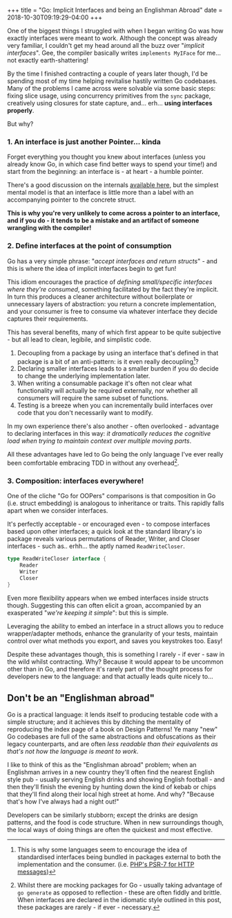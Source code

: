 +++
title = "Go: Implicit Interfaces and being an Englishman Abroad"
date = 2018-10-30T09:19:29-04:00
+++

One of the biggest things I struggled with when I began writing Go was how exactly interfaces were meant to work. Although the concept was already very familiar, I couldn't get my head around all the buzz over "*implicit interfaces*". Gee, the compiler basically writes `implements MyIFace` for me... not exactly earth-shattering!

By the time I finished contracting a couple of years later though, I'd be spending most of my time helping revitalise hastily written Go codebases. Many of the problems I came across were solvable via some basic steps: fixing slice usage, using concurrency primitives from the `sync` package, creatively using closures for state capture, and... erh... **using interfaces properly**.

But why?

### 1. An interface is just another Pointer... kinda
Forget everything you thought you knew about interfaces (unless you already know Go, in which case find better ways to spend your time!) and start from the beginning: an interface is - at heart - a humble pointer.

There's a good discussion on the internals [available here](https://github.com/teh-cmc/go-internals/blob/master/chapter2_interfaces/README.md#overview-of-the-datastructures), but the simplest mental model is that an interface is little more than a label with an accompanying pointer to the concrete struct.

**This is why you're very unlikely to come across a pointer to an interface, and if you do - it tends to be a mistake and an artifact of someone wrangling with the compiler!**

### 2. Define interfaces at the point of consumption
Go has a very simple phrase: "*accept interfaces and return structs*" - and this is where the idea of implicit interfaces begin to get fun!

This idiom encourages the practice of *defining small/specific interfaces where they're consumed*, something facilitated by the fact they're implicit. In turn this produces a cleaner architecture without boilerplate or unnecessary layers of abstraction: you return a concrete implementation, and your consumer is free to consume via whatever interface they decide captures their requirements.

This has several benefits, many of which first appear to be quite subjective - but all lead to clean, legibile, and simplistic code.

1. Decoupling from a package by using an interface that's defined in that package is a bit of an anti-pattern: is it even really decoupling[^1]?
2. Declaring smaller interfaces leads to a smaller burden if you do decide to change the underlying implementation later.
3. When writing a consumable package it's often not clear what functionality will actually be required externally, nor whether all consumers will require the same subset of functions.
4. Testing is a breeze when you can incrementally build interfaces over code that you don't necessarily want to modify.

In my own experience there's also another - often overlooked - advantage to declaring interfaces in this way: *it dramatically reduces the cognitive load when trying to maintain context over multiple moving parts*.

All these advantages have led to Go being the only language I've ever really been comfortable embracing TDD in without any overhead[^2].

### 3. Composition: interfaces everywhere! 

One of the cliche "Go for OOPers" comparisons is that composition in Go (i.e. struct embedding) is analogous to inheritance or traits. This rapidly falls apart when we consider interfaces.

It's perfectly acceptable - or encouraged even - to compose interfaces based upon other interfaces; a quick look at the standard library's io package reveals various permutations of Reader, Writer, and Closer interfaces - such as.. erhh... the aptly named `ReadWriteCloser`.

```go
type ReadWriteCloser interface {
    Reader
    Writer
    Closer
}
```

Even more flexibility appears when we embed interfaces inside structs though. Suggesting this can often elicit a groan, accompanied by an exasperated "*we're keeping it simple*": but this is simple.

Leveraging the ability to embed an interface in a struct allows you to reduce wrapper/adapter methods, enhance the granularity of your tests, maintain control over what methods you export, and saves you keystrokes too. Easy!

Despite these advantages though, this is something I rarely - if ever - saw in the wild whilst contracting. Why? Because it would appear to be uncommon other than in Go, and therefore it's rarely part of the thought process for developers new to the language: and that actually leads quite nicely to...

## Don't be an "Englishman abroad"
Go is a practical language: it lends itself to producing testable code with a simple structure; and it achieves this by ditching the mentality of reproducing the index page of a book on Design Patterns! Ye many "new" Go codebases are full of the same abstractions and obfuscations as their legacy counterparts, and are often *less readable than their equivalents as that's not how the language is meant to work*.

I like to think of this as the "Englishman abroad" problem; when an Englishman arrives in a new country they'll often find the nearest English style pub - usually serving English drinks and showing English football - and then they'll finish the evening by hunting down the kind of kebab or chips that they'll find along their local high street at home. And why? "Because that's how I've always had a night out!"

Developers can be similarly stubborn; except the drinks are design patterns, and the food is code structure. When in new surroundings though, the local ways of doing things are often the quickest and most effective.

[^1]: This is why some languages seem to encourage the idea of standardised interfaces being bundled in packages external to both the implementation and the consumer. (i.e. [PHP's PSR-7 for HTTP messages](https://www.php-fig.org/psr/psr-7/))

[^2]: Whilst there are mocking packages for Go - usually taking advantage of `go generate` as opposed to reflection - these are often fiddly and brittle. When interfaces are declared in the idiomatic style outlined in this post, these packages are rarely - if ever - necessary.
